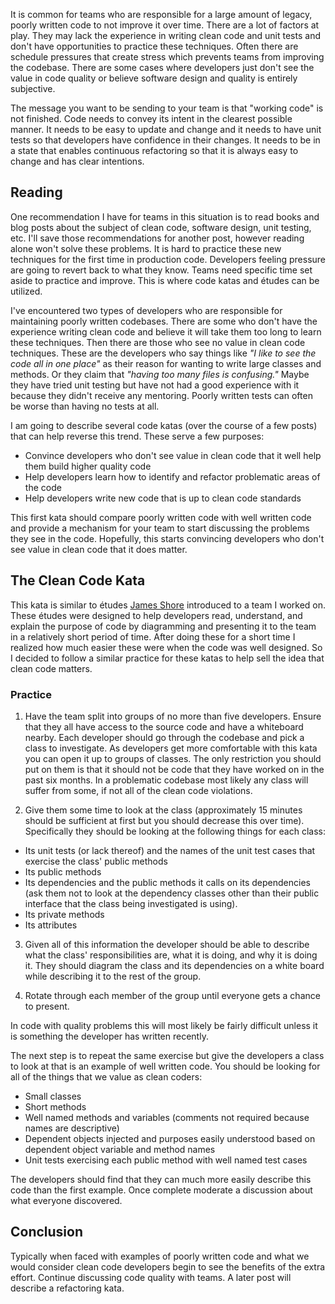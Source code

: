 It is common for teams who are responsible for a large amount of legacy, poorly written code to not improve it over time. There are a lot of factors at play. They may lack the experience in writing clean code and unit tests and don't have opportunities to practice these techniques. Often there are schedule pressures that create stress which prevents teams from improving the codebase. There are some cases where developers just don't see the value in code quality or believe software design and quality is entirely subjective.

The message you want to be sending to your team is that "working code" is not finished. Code needs to convey its intent in the clearest possible manner. It needs to be easy to update and change and it needs to have unit tests so that developers have confidence in their changes. It needs to be in a state that enables continuous refactoring so that it is always easy to change and has clear intentions.

## Reading

One recommendation I have for teams in this situation is to read books and blog posts about the subject of clean code, software design, unit testing, etc. I'll save those recommendations for another post, however reading alone won't solve these problems. It is hard to practice these new techniques for the first time in production code. Developers feeling pressure are going to revert back to what they know. Teams need specific time set aside to practice and improve. This is where code katas and études can be utilized.

I've encountered two types of developers who are responsible for maintaining poorly written codebases. There are some who don't have the experience writing clean code and believe it will take them too long to learn these techniques. Then there are those who see no value in clean code techniques. These are the developers who say things like _"I like to see the code all in one place"_ as their reason for wanting to write large classes and methods. Or they claim that _"having too many files is confusing."_ Maybe they have tried unit testing but have not had a good experience with it because they didn't receive any mentoring. Poorly written tests can often be worse than having no tests at all.

I am going to describe several code katas (over the course of a few posts) that can help reverse this trend. These serve a few purposes:

* Convince developers who don't see value in clean code that it well help them build higher quality code
* Help developers learn how to identify and refactor problematic areas of the code
* Help developers write new code that is up to clean code standards

This first kata should compare poorly written code with well written code and provide a mechanism for your team to start discussing the problems they see in the code. Hopefully, this starts convincing developers who don't see value in clean code that it does matter.

## The Clean Code Kata

This kata is similar to études [James Shore](http://www.jamesshore.com/) introduced to a team I worked on. These études were designed to help developers read, understand, and explain the purpose of code by diagramming and presenting it to the team in a relatively short period of time. After doing these for a short time I realized how much easier these were when the code was well designed. So I decided to follow a similar practice for these katas to help sell the idea that clean code matters.  

### Practice

1. Have the team split into groups of no more than five developers. Ensure that they all have access to the source code and have a whiteboard nearby. Each developer should go through the codebase and pick a class to investigate. As developers get more comfortable with this kata you can open it up to groups of classes. The only restriction you should put on them is that it should not be code that they have worked on in the past six months. In a problematic codebase most likely any class will suffer from some, if not all of the clean code violations.

2. Give them some time to look at the class (approximately 15 minutes should be sufficient at first but you should decrease this over time).  Specifically they should be looking at the following things for each class:

* Its unit tests (or lack thereof) and the names of the unit test cases that exercise the class' public methods
* Its public methods
* Its dependencies and the public methods it calls on its dependencies (ask them not to look at the dependency classes other than their public interface that the class being investigated is using).
* Its private methods
* Its attributes

3. Given all of this information the developer should be able to describe what the class' responsibilities are, what it is doing, and why it is doing it. They should diagram the class and its dependencies on a white board while describing it to the rest of the group.

4. Rotate through each member of the group until everyone gets a chance to present.

In code with quality problems this will most likely be fairly difficult unless it is something the developer has written recently.

The next step is to repeat the same exercise but give the developers a class to look at that is an example of well written code. You should be looking for all of the things that we value as clean coders:

* Small classes
* Short methods
* Well named methods and variables (comments not required because names are descriptive)
* Dependent objects injected and purposes easily understood based on dependent object variable and method names
* Unit tests exercising each public method with well named test cases

The developers should find that they can much more easily describe this code than the first example. Once complete moderate a discussion about what everyone discovered.

## Conclusion

Typically when faced with examples of poorly written code and what we would consider clean code developers begin to see the benefits of the extra effort. Continue discussing code quality with teams. A later post will describe a refactoring kata.
